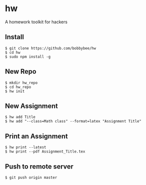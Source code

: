 # hw
A homework toolkit for hackers 

## Install

    $ git clone https://github.com/bobbybee/hw
    $ cd hw
    $ sudo npm install -g

## New Repo

    $ mkdir hw_repo
    $ cd hw_repo
    $ hw init

## New Assignment

    $ hw add Title
    $ hw add "--class=Math class" --format=latex "Assignment Title"

## Print an Assignment

    $ hw print --latest
    $ hw print --pdf Assignment_Title.tex

## Push to remote server

    $ git push origin master
